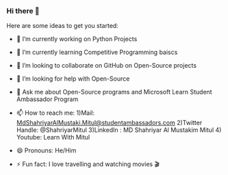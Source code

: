 ### Hi there 👋



Here are some ideas to get you started:

- 🔭 I’m currently working on Python Projects
- 🌱 I’m currently learning Competitive Programming baiscs
- 👯 I’m looking to collaborate on GitHub on Open-Source projects
- 🤔 I’m looking for help with Open-Source 
- 💬 Ask me about Open-Source programs and Microsoft Learn Student Ambassador Program
- 📫 How to reach me: 1)Mail: MdShahriyarAlMustaki.Mitul@studentambassadors.com
                       2)Twitter Handle: @ShahriyarMitul
                       3)LinkedIn : MD Shahriyar Al Mustakim Mitul
                       4) Youtube: Learn With Mitul

- 😄 Pronouns: He/Him
- ⚡ Fun fact: I love travelling and watching movies 🎬

